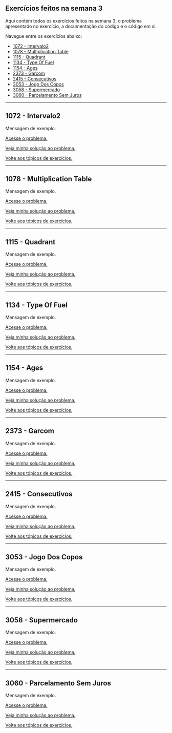 <h2 id="toc"> Exercícios feitos na semana 3 </h2>

Aqui contém todos os exercícios feitos na semana 3, o problema apresentado no exercício, a documentação do código e o código em si.

Navegue entre os exercícios abaixo:

* [1072 - Intervalo2](#1072)
* [1078 - Multiplication Table](#1078)
* [1115 - Quadrant](#1115)
* [1134 - Type Of Fuel](#1134)
* [1154 - Ages](#1154)
* [2373 - Garcom](#2373)
* [2415 - Consecutivos](#2415)
* [3053 - Jogo Dos Copos](#3053)
* [3058 - Supermercado](#3058)
* [3060 - Parcelamento Sem Juros](#3060)

<hr id="1072">

## 1072 - Intervalo2

Mensagem de exemplo.

[Acesse o problema.](https://www.urionlinejudge.com.br/judge/pt/problems/view/1072)

[Veja minha solução ao problema.](https://github.com/LeoBardineo/ufrj-treinamento-obi/blob/main/semana-03/1072_Intervalo2.cpp)

[Volte aos tópicos de exercícios.](#toc)

<hr id="1078">

## 1078 - Multiplication Table

Mensagem de exemplo.

[Acesse o problema.](https://www.urionlinejudge.com.br/judge/pt/problems/view/1078)

[Veja minha solução ao problema.](https://github.com/LeoBardineo/ufrj-treinamento-obi/blob/main/semana-03/1078_MultiplicationTable.cpp)

[Volte aos tópicos de exercícios.](#toc)

<hr id="1115">

## 1115 - Quadrant

Mensagem de exemplo.

[Acesse o problema.](https://www.urionlinejudge.com.br/judge/pt/problems/view/1115)

[Veja minha solução ao problema.](https://github.com/LeoBardineo/ufrj-treinamento-obi/blob/main/semana-03/1115_Quadrant.cpp)

[Volte aos tópicos de exercícios.](#toc)

<hr id="1134">

## 1134 - Type Of Fuel

Mensagem de exemplo.

[Acesse o problema.](https://www.urionlinejudge.com.br/judge/pt/problems/view/1134)

[Veja minha solução ao problema.](https://github.com/LeoBardineo/ufrj-treinamento-obi/blob/main/semana-03/1134_TypeOfFuel.cpp)

[Volte aos tópicos de exercícios.](#toc)

<hr id="1154">

## 1154 - Ages

Mensagem de exemplo.

[Acesse o problema.](https://www.urionlinejudge.com.br/judge/pt/problems/view/1154)

[Veja minha solução ao problema.](https://github.com/LeoBardineo/ufrj-treinamento-obi/blob/main/semana-03/1154_Ages.cpp)

[Volte aos tópicos de exercícios.](#toc)

<hr id="2373">

## 2373 - Garcom

Mensagem de exemplo.

[Acesse o problema.](https://www.urionlinejudge.com.br/judge/pt/problems/view/2373)

[Veja minha solução ao problema.](https://github.com/LeoBardineo/ufrj-treinamento-obi/blob/main/semana-03/2373_Garcom.cpp)

[Volte aos tópicos de exercícios.](#toc)

<hr id="2415">

## 2415 - Consecutivos

Mensagem de exemplo.

[Acesse o problema.](https://www.urionlinejudge.com.br/judge/pt/problems/view/2415)

[Veja minha solução ao problema.](https://github.com/LeoBardineo/ufrj-treinamento-obi/blob/main/semana-03/2415_Consecutivos.cpp)

[Volte aos tópicos de exercícios.](#toc)

<hr id="3053">

## 3053 - Jogo Dos Copos

Mensagem de exemplo.

[Acesse o problema.](https://www.urionlinejudge.com.br/judge/pt/problems/view/3053)

[Veja minha solução ao problema.](https://github.com/LeoBardineo/ufrj-treinamento-obi/blob/main/semana-03/3053_JogoDosCopos.cpp)

[Volte aos tópicos de exercícios.](#toc)

<hr id="3058">

## 3058 - Supermercado

Mensagem de exemplo.

[Acesse o problema.](https://www.urionlinejudge.com.br/judge/pt/problems/view/3058)

[Veja minha solução ao problema.](https://github.com/LeoBardineo/ufrj-treinamento-obi/blob/main/semana-03/3058_Supermercado.cpp)

[Volte aos tópicos de exercícios.](#toc)

<hr id="3060">

## 3060 - Parcelamento Sem Juros

Mensagem de exemplo.

[Acesse o problema.](https://www.urionlinejudge.com.br/judge/pt/problems/view/3060)

[Veja minha solução ao problema.](https://github.com/LeoBardineo/ufrj-treinamento-obi/blob/main/semana-03/3060_ParcelamentoSemJuros.cpp)

[Volte aos tópicos de exercícios.](#toc)
